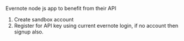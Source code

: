 Evernote node js app to benefit from their API
1. Create sandbox account
2. Register for API key using current evernote login, if no account then signup also.
